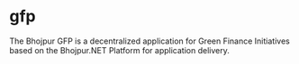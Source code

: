 # gfp
The Bhojpur GFP is a decentralized application for Green Finance Initiatives based on the Bhojpur.NET Platform for application delivery.
